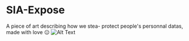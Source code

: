 # SIA-Expose
A piece of art describing how we stea- protect people's personnal datas, made with love 😑
![Alt Text](https://i.ibb.co/v43PjNpj/Untitledff.jpg)


